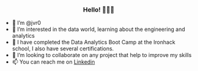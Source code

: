  <h3 align="center">Hello! 🙋🏽‍♂️</h3>
 
  
- 👋 I’m @jvr0
- 👀 I’m interested in the data world, learning about the engineering and analytics
- 🌱 I have completed the Data Analytics Boot Camp at the Ironhack school, I also have several certifications.
- 💞️ I’m looking to collaborate on any project that help to improve my skills
- 📫 You can reach me on [Linkedin](https://www.linkedin.com/in/joaquín-villaverde-roldán-4b9803230)
